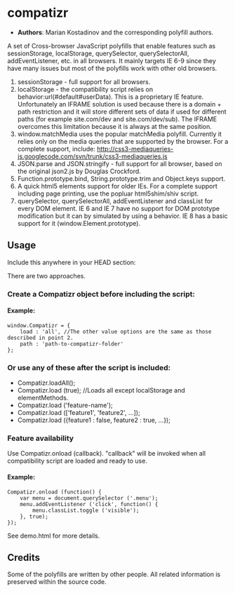 compatizr
=========

* **Authors**: Marian Kostadinov and the corresponding polyfill authors.  

A set of Cross-browser JavaScript polyfills that enable features such as 
sessionStorage, localStorage, querySelector, querySelectorAll, addEventListener, etc.
in all browsers. It mainly targets IE 6-9 since they have many issues but most
of the polyfills work with other old browsers.

1. sessionStorage - full support for all browsers.
2. localStorage - the compatibility script relies on behavior:url(#default#userData).
This is a proprietary IE feature. Unfortunately an IFRAME solution is used because
there is a domain + path restriction and it will store different sets of data if used 
for different paths (for example site.com/dev and site.com/dev/sub). The IFRAME
overcomes this limitation because it is always at the same position.  
3. window.matchMedia uses the popular matchMedia polyfill. Currently it relies only on the
media queries that are supported by the browser. For a complete support, include:
http://css3-mediaqueries-js.googlecode.com/svn/trunk/css3-mediaqueries.js
4. JSON.parse and JSON.stringify - full support for all browser, based on the original 
json2.js by Douglas Crockford.
5. Function.prototype.bind, String.prototype.trim and Object.keys support.
6. A quick html5 elements support for older IEs. For a complete support including page 
printing, use the popluar html5shim/shiv script.
7. querySelector, querySelectorAll, addEventListener and classList for every DOM element.
IE 6 and IE 7 have no support for DOM prototype modification but it can by simulated by
using a behavior. IE 8 has a basic support for it (window.Element.prototype).     

Usage
-----
Include this anywhere in your HEAD section: 
<script type="text/javascript" src="compatizr/compatizr.js"></script>

There are two approaches.
### Create a Compatizr object before including the script:
#### Example:
    window.Compatizr = {
        load : 'all', //The other value options are the same as those described in point 2.
        path : 'path-to-compatizr-folder'	
    };
    
### Or use any of these after the script is included:
- Compatizr.loadAll();
- Compatizr.load (true); //Loads all except localStorage and elementMethods.
- Compatizr.load ('feature-name');
- Compatizr.load (['feature1', 'feature2', ...]);
- Compatizr.load ({feature1 : false, feature2 : true, ...});

### Feature availability
Use Compatizr.onload (callback). "callback" will be invoked when all
compatibility script are loaded and ready to use.

#### Example: 
    Compatizr.onload (function() {
        var menu = document.querySelector ('.menu');
	    menu.addEventListener ('click', function() {
            menu.classList.toggle ('visible');
        }, true);
    });

See demo.html for more details.

Credits
-------
Some of the polyfills are written by other people.
All related information is preserved within the source code.
 